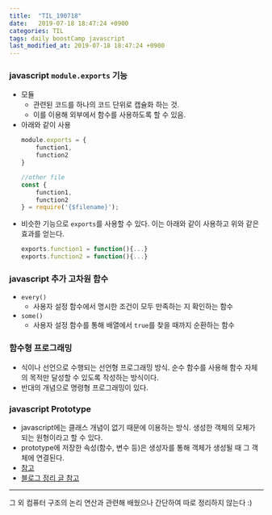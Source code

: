 ```yaml
---
title:  "TIL_190718"
date:   2019-07-18 18:47:24 +0900
categories: TIL
tags: daily boostCamp javascript
last_modified_at: 2019-07-18 18:47:24 +0900
---
```


### javascript `module.exports` 기능
+ 모듈
  + 관련된 코드를 하나의 코드 단위로 캡슐화 하는 것.
  + 이를 이용해 외부에서 함수를 사용하도록 할 수 있음.
+ 아래와 같이 사용
  ```javascript
  module.exports = {
      function1,
      function2
  }

  //other file
  const {
      function1,
      function2
  } = require('{$filename}');
  ```
+ 비슷한 기능으로 `exports`를 사용할 수 있다. 이는 아래와 같이 사용하고 위와 같은 효과를 얻는다.
  ```javascript
  exports.function1 = function(){...}
  exports.function2 = function(){...}
  ```

### javascript 추가 고차원 함수
+ `every()`
  + 사용자 설정 함수에서 명시한 조건이 모두 만족하는 지 확인하는 함수
+ `some()`
  + 사용자 설정 함수를 통해 배열에서 `true`를 찾을 때까지 순환하는 함수

### 함수형 프로그래밍
+ 식이나 선언으로 수행되는 선언형 프로그래밍 방식. 순수 함수를 사용해 함수 자체의 목적만 달성할 수 있도록 작성하는 방식이다.
+ 반대의 개념으로 명령형 프로그래밍이 있다. 

### javascript Prototype
+ javascript에는 클래스 개념이 없기 때문에 이용하는 방식. 생성한 객체의 모체가 되는 원형이라고 할 수 있다. 
+ prototype에 저장한 속성(함수, 변수 등)은 생성자를 통해 객체가 생성될 때 그 객체에 연결된다. 
+ [참고](http://www.nextree.co.kr/p7323/)
+ [블로그 정리 글 참고](http://2ssue.github.com/Base/javascript-prototype/)

___

그 외 컴퓨터 구조의 논리 연산과 관련해 배웠으나 간단하여 따로 정리하지 않는다 :)